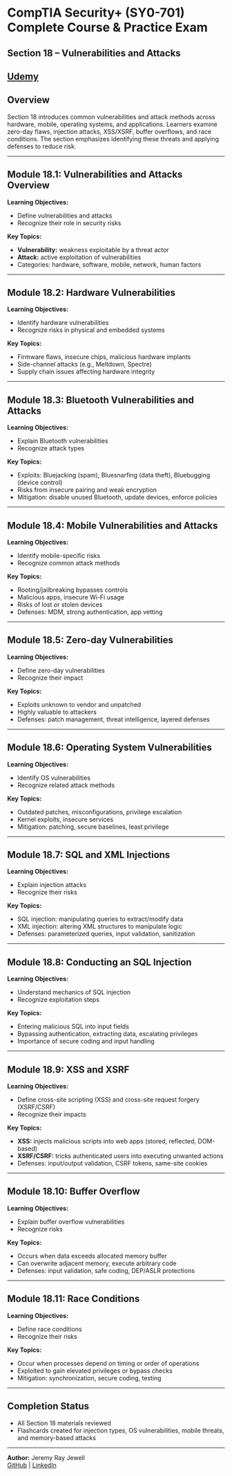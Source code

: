# CompTIA Security+ (SY0-701) Complete Course & Practice Exam  
## Section 18 – Vulnerabilities and Attacks  

[Udemy](https://www.udemy.com/course/securityplus/)  
---

## Overview  
Section 18 introduces common vulnerabilities and attack methods across hardware, mobile, operating systems, and applications. Learners examine zero-day flaws, injection attacks, XSS/XSRF, buffer overflows, and race conditions. The section emphasizes identifying these threats and applying defenses to reduce risk.  

---

## Module 18.1: Vulnerabilities and Attacks Overview  
**Learning Objectives:**  
- Define vulnerabilities and attacks  
- Recognize their role in security risks  

**Key Topics:**  
- **Vulnerability:** weakness exploitable by a threat actor  
- **Attack:** active exploitation of vulnerabilities  
- Categories: hardware, software, mobile, network, human factors  

---

## Module 18.2: Hardware Vulnerabilities  
**Learning Objectives:**  
- Identify hardware vulnerabilities  
- Recognize risks in physical and embedded systems  

**Key Topics:**  
- Firmware flaws, insecure chips, malicious hardware implants  
- Side-channel attacks (e.g., Meltdown, Spectre)  
- Supply chain issues affecting hardware integrity  

---

## Module 18.3: Bluetooth Vulnerabilities and Attacks  
**Learning Objectives:**  
- Explain Bluetooth vulnerabilities  
- Recognize attack types  

**Key Topics:**  
- Exploits: Bluejacking (spam), Bluesnarfing (data theft), Bluebugging (device control)  
- Risks from insecure pairing and weak encryption  
- Mitigation: disable unused Bluetooth, update devices, enforce policies  

---

## Module 18.4: Mobile Vulnerabilities and Attacks  
**Learning Objectives:**  
- Identify mobile-specific risks  
- Recognize common attack methods  

**Key Topics:**  
- Rooting/jailbreaking bypasses controls  
- Malicious apps, insecure Wi-Fi usage  
- Risks of lost or stolen devices  
- Defenses: MDM, strong authentication, app vetting  

---

## Module 18.5: Zero-day Vulnerabilities  
**Learning Objectives:**  
- Define zero-day vulnerabilities  
- Recognize their impact  

**Key Topics:**  
- Exploits unknown to vendor and unpatched  
- Highly valuable to attackers  
- Defenses: patch management, threat intelligence, layered defenses  

---

## Module 18.6: Operating System Vulnerabilities  
**Learning Objectives:**  
- Identify OS vulnerabilities  
- Recognize related attack methods  

**Key Topics:**  
- Outdated patches, misconfigurations, privilege escalation  
- Kernel exploits, insecure services  
- Mitigation: patching, secure baselines, least privilege  

---

## Module 18.7: SQL and XML Injections  
**Learning Objectives:**  
- Explain injection attacks  
- Recognize their risks  

**Key Topics:**  
- SQL injection: manipulating queries to extract/modify data  
- XML injection: altering XML structures to manipulate logic  
- Defenses: parameterized queries, input validation, sanitization  

---

## Module 18.8: Conducting an SQL Injection  
**Learning Objectives:**  
- Understand mechanics of SQL injection  
- Recognize exploitation steps  

**Key Topics:**  
- Entering malicious SQL into input fields  
- Bypassing authentication, extracting data, escalating privileges  
- Importance of secure coding and input handling  

---

## Module 18.9: XSS and XSRF  
**Learning Objectives:**  
- Define cross-site scripting (XSS) and cross-site request forgery (XSRF/CSRF)  
- Recognize their impacts  

**Key Topics:**  
- **XSS:** injects malicious scripts into web apps (stored, reflected, DOM-based)  
- **XSRF/CSRF:** tricks authenticated users into executing unwanted actions  
- Defenses: input/output validation, CSRF tokens, same-site cookies  

---

## Module 18.10: Buffer Overflow  
**Learning Objectives:**  
- Explain buffer overflow vulnerabilities  
- Recognize risks  

**Key Topics:**  
- Occurs when data exceeds allocated memory buffer  
- Can overwrite adjacent memory, execute arbitrary code  
- Defenses: input validation, safe coding, DEP/ASLR protections  

---

## Module 18.11: Race Conditions  
**Learning Objectives:**  
- Define race conditions  
- Recognize their risks  

**Key Topics:**  
- Occur when processes depend on timing or order of operations  
- Exploited to gain elevated privileges or bypass checks  
- Mitigation: synchronization, secure coding, testing  

---

## Completion Status  
- All Section 18 materials reviewed  
- Flashcards created for injection types, OS vulnerabilities, mobile threats, and memory-based attacks  

---

**Author:** Jeremy Ray Jewell  
[GitHub](https://github.com/jeremyrayjewell) | [LinkedIn](https://www.linkedin.com/in/jeremyrayjewell)  
